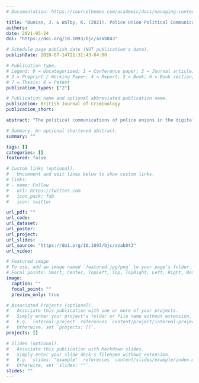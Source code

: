 ```yaml
---
# Documentation: https://sourcethemes.com/academic/docs/managing-content/

title: "Duncan, J. & Walby, K. (2021). Police Union Political Communications in Canada."
authors:
date: 2021-05-24
doi: "https://doi.org/10.1093/bjc/azab043"

# Schedule page publish date (NOT publication's date).
publishDate: 2020-07-14T21:31:43-04:00

# Publication type.
# Legend: 0 = Uncategorized; 1 = Conference paper; 2 = Journal article;
# 3 = Preprint / Working Paper; 4 = Report; 5 = Book; 6 = Book section;
# 7 = Thesis; 8 = Patent
publication_types: ["2"]

# Publication name and optional abbreviated publication name.
publication: British Journal of Criminology
publication_short:

abstract: "The political communications of police unions in the digital age deserve more attention from criminologists. This article examines the communications of two Canadian police associations in Toronto and Winnipeg. Using multimodal discourse analysis, we describe how police unions tactically engage with multiple forms of media to disseminate strategic narratives that reflect police identity and ideology. We conceptualize the mobilization of ‘thin blue line’ narratives and maintenance of a ‘blue wall of silence’ as forms of boundary work, which serve to favourably delineate the role of police in their communities while sidestepping critical views. The proliferation of digital media amplifies the unions’ capacities to influence local politics by undermining elected authorities and community activists while advancing a police-centric view of society."

# Summary. An optional shortened abstract.
summary: ""

tags: []
categories: []
featured: false

# Custom links (optional).
#   Uncomment and edit lines below to show custom links.
# links:
# - name: Follow
#   url: https://twitter.com
#   icon_pack: fab
#   icon: twitter

url_pdf: ""
url_code:
url_dataset:
url_poster:
url_project:
url_slides:
url_source: "https://doi.org/10.1093/bjc/azab043"
url_video:

# Featured image
# To use, add an image named `featured.jpg/png` to your page's folder.
# Focal points: Smart, Center, TopLeft, Top, TopRight, Left, Right, BottomLeft, Bottom, BottomRight.
image:
  caption: ""
  focal_point: ""
  preview_only: true

# Associated Projects (optional).
#   Associate this publication with one or more of your projects.
#   Simply enter your project's folder or file name without extension.
#   E.g. `internal-project` references `content/project/internal-project/index.md`.
#   Otherwise, set `projects: []`.
projects: []

# Slides (optional).
#   Associate this publication with Markdown slides.
#   Simply enter your slide deck's filename without extension.
#   E.g. `slides: "example"` references `content/slides/example/index.md`.
#   Otherwise, set `slides: ""`.
slides: ""
---
```

